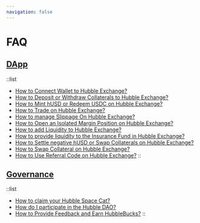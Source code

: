 ```yaml
---
navigation: false
---
```


# FAQ

## [DApp](/docs/faq-dapp)

::list
- [How to Connect Wallet to Hubble Exchange?](/docs/faq-dapp/how-to-connect-wallet-to-hubble-exchange)
- [How to Deposit or Withdraw Collaterals to Hubble Exchange?](/docs/faq-dapp/how-to-deposit-or-withdraw-collaterals-to-hubble-exchange)
- [How to Mint hUSD or Redeem USDC on Hubble Exchange?](/docs/faq-dapp/how-to-mint-husd-or-redeem-usdc-on-hubble-exchange)
- [How to Trade on Hubble Exchange?](/docs/faq-dapp/how-to-trade-on-hubble-exchange)
- [How to manage Slippage On Hubble Exchange?](/docs/faq-dapp/how-to-manage-slippage-on-hubble-exchange)
- [How to Open an Isolated Margin Position on Hubble Exchange?](/docs/faq-dapp/how-to-open-an-isolated-margin-position-on-hubble-exchange)
- [How to add Liquidity to Hubble Exchange?](/docs/faq-dapp/how-to-provide-liquidity-in-hubble-exchange)
- [How to provide liquidity to the Insurance Fund in Hubble Exchange?](/docs/faq-dapp/how-to-provide-liquidity-to-insurance-fund-in-hubble-exchange)
- [How to Settle negative hUSD or Swap Collaterals on Hubble Exchange?](/docs/faq-dapp/how-to-settle-negative-hUSD-or-swap-collaterals-on-hubble-exchange)
- [How to Swap Collateral on Hubble Exchange?](/docs/faq-dapp/how-to-swap-collaterals-on-hubble-exchange)
- [How to Use Referral Code on Hubble Exchange?](/docs/faq-dapp/how-to-create-and-use-referral-code-in-hubble-exchange)
::

## [Governance](/docs/faq-governance)

::list
- [How to claim your Hubble Space Cat?](/docs/faq-governance/claim-spacecats)
- [How do I participate in the Hubble DAO?](/docs/faq-governance/how-to-vote-in-dao)
- [How to Provide Feedback and Earn HubbleBucks?](/docs/faq-governance/how-to-give-feedback)
::
